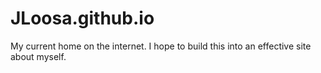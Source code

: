 # JLoosa.github.io
My current home on the internet. I hope to build this into an effective site about myself.
